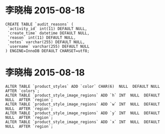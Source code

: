 
# 李晓梅 2015-08-18

    CREATE TABLE `audit_reasons` (
     `activity_id` int(11) DEFAULT NULL,
     `create_time` datetime DEFAULT NULL,
     `reason` int(11) DEFAULT NULL,
     `notes` varchar(255) DEFAULT NULL,
     `username` varchar(255) DEFAULT NULL
    ) ENGINE=InnoDB DEFAULT CHARSET=utf8;

# 李晓梅 2015-08-18

	ALTER TABLE `product_styles` ADD `color` CHAR(6)  NULL  DEFAULT NULL  AFTER `colors`;
	ALTER TABLE `product_style_image_regions` ADD `h` INT  NULL  DEFAULT NULL  AFTER `region`;
	ALTER TABLE `product_style_image_regions` ADD `w` INT  NULL  DEFAULT NULL  AFTER `region`;
	ALTER TABLE `product_style_image_regions` ADD `y` INT  NULL  DEFAULT NULL  AFTER `region`;
	ALTER TABLE `product_style_image_regions` ADD `x` INT  NULL  DEFAULT NULL  AFTER `region`;